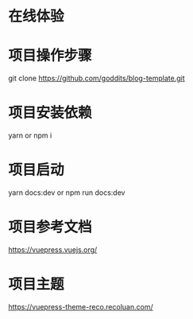  # 在线体验
  
 # 项目操作步骤
  git clone https://github.com/goddits/blog-template.git

 # 项目安装依赖
  yarn or npm i 

 # 项目启动
 yarn docs:dev or  npm run docs:dev

 # 项目参考文档
 https://vuepress.vuejs.org/

 # 项目主题
 https://vuepress-theme-reco.recoluan.com/
 